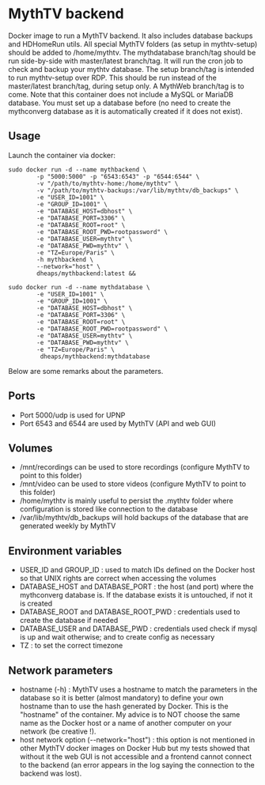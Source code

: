 MythTV backend
==============

Docker image to run a MythTV backend. It also includes database backups and HDHomeRun utils.
All special MythTV folders (as setup in mythtv-setup) should be added to /home/mythtv. 
The mythdatabase branch/tag should be run side-by-side with master/latest branch/tag. It will run the cron job to check and backup your mythtv database.
The setup branch/tag is intended to run mythtv-setup over RDP. This should be run instead of the master/latest branch/tag, during setup only. 
A MythWeb branch/tag is to come.
Note that this container does not include a MySQL or MariaDB database. You must set up a database before (no need to create the mythconverg database as it is automatically created if it does not exist).

## Usage

Launch the container via docker:
```
sudo docker run -d --name mythbackend \
        -p "5000:5000" -p "6543:6543" -p "6544:6544" \
        -v "/path/to/mythtv-home:/home/mythtv" \
        -v "/path/to/mythtv-backups:/var/lib/mythtv/db_backups" \
        -e "USER_ID=1001" \
        -e "GROUP_ID=1001" \
        -e "DATABASE_HOST=dbhost" \
        -e "DATABASE_PORT=3306" \
        -e "DATABASE_ROOT=root" \
        -e "DATABASE_ROOT_PWD=rootpassword" \
        -e "DATABASE_USER=mythtv" \
        -e "DATABASE_PWD=mythtv" \
        -e "TZ=Europe/Paris" \
        -h mythbackend \
        --network="host" \
        dheaps/mythbackend:latest &&
        
sudo docker run -d --name mythdatabase \
        -e "USER_ID=1001" \
        -e "GROUP_ID=1001" \
        -e "DATABASE_HOST=dbhost" \
        -e "DATABASE_PORT=3306" \
        -e "DATABASE_ROOT=root" \
        -e "DATABASE_ROOT_PWD=rootpassword" \
        -e "DATABASE_USER=mythtv" \
        -e "DATABASE_PWD=mythtv" \
        -e "TZ=Europe/Paris" \
		 dheaps/mythbackend:mythdatabase
```

Below are some remarks about the parameters.

## Ports

* Port 5000/udp is used for UPNP
* Port 6543 and 6544 are used by MythTV (API and web GUI)

## Volumes

* /mnt/recordings can be used to store recordings (configure MythTV to point to this folder)
* /mnt/video can be used to store videos (configure MythTV to point to this folder)
* /home/mythtv is mainly useful to persist the .mythtv folder where configuration is stored like connection to the database
* /var/lib/mythtv/db_backups will hold backups of the database that are generated weekly by MythTV

## Environment variables

* USER_ID and GROUP_ID : used to match IDs defined on the Docker host so that UNIX rights are correct when accessing the volumes
* DATABASE_HOST and DATABASE_PORT : the host (and port) where the mythconverg database is. If the database exists it is untouched, if not it is created
* DATABASE_ROOT and DATABASE_ROOT_PWD : credentials used to create the database if needed
* DATABASE_USER and DATABASE_PWD : credentials used check if mysql is up and wait otherwise; and to create config as necessary 
* TZ : to set the correct timezone

## Network parameters

* hostname (-h) : MythTV uses a hostname to match the parameters in the database so it is better (almost mandatory) to define your own hostname than to use the hash generated by Docker. This is the "hostname" of the container. My advice is to NOT choose the same name as the Docker host or a name of another computer on your network (be creative !).
* host network option (--network="host") : this option is not mentioned in other MythTV docker images on Docker Hub but my tests showed that without it the web GUI is not accessible and a frontend cannot connect to the backend (an error appears in the log saying the connection to the backend was lost).
